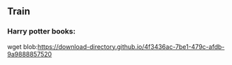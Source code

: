 ## Train

### Harry potter books:

wget blob:https://download-directory.github.io/4f3436ac-7be1-479c-afdb-9a9888857520